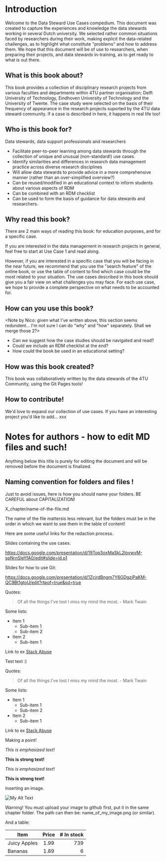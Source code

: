 # Introduction

Welcome to the Data Steward Use Cases compedium. This document was created to capture the experiences and knowledge the data stewards working in several Dutch university. We selected rather common situations faced by researchers during their work, making explicit the data-related challenges, as to highlight what constitute "problems" and how to address them. We hope that this document will be of use to researchers, when preparing their projects, and data stewards in-training, as to get ready to what is out there. 


## What is this book about? 

This book provides a collection of disciplinary research projects from various faculties and departments within 4TU partner organisation; Delft University of Technology, Eindhoven University of Technology and the University of Twente. The case study were selected on the basis of their frequency of appearance in the research projects suported by the 4TU data steward community. If a case is described in here, it happens in real life too! 

## Who is this book for? 

Data stewards, data support professionals and researchers 

- Facilitate peer-to-peer learning among data stewards through the collection of unique and unusual (non-standard!) use cases. 
- Identify similarities and differences in research data management practice across diverse research disciplines 
- Will allow data stewards to provide advice in a more comprehensive manner (rather than an over-simplified overview?) 
- Can be reused/modified in an educational context to inform students about various aspects of RDM
- Can be combined with an RDM checklist 
- Can be used to form the basis of guidance for data stewards and researchers.

## Why read this book? 
  
There are 2 main ways of reading this book: for education purposes, and for a specific case. 

If you are interested in the data management in research projects in general, feel free to start at Use Case 1 and read along. 

However, if you are interested in a specific case that you will be facing in the near future, we recommend that you use the "search feature" of the online book, or use the table of content to find which case could be the most related to your situation. The use cases described in this book should give you a fair view on what challenges you may face. For each use case, we hope to provide a complete perspective on what needs to be accounted for.
  
## How can you use this book? 
  <Note by Nico: given what I've written above, this section seems redundent... I'm not sure I can do "why" and "how" separately. Shall we merge those 2?> 
- Can we suggest how the case studies should be navigated and read? 
- Could we include an RDM checklist at the end? 
- How could the book be used in an educational setting? 
  
## How was this book created? 
  
This book was collaboratively written by the data stewards of the 4TU Community, using the Git Pages tools!
  
## How to contribute!
  
We'd love to expand our collection of use cases. If you have an interesting project you'd like to add... xxx


# Notes for authors - how to edit MD files and such!

Anything below this title is purely for editing the document and will be removed before the document is finalized.

## Naming convention for folders and files ! 

Just to avoid issues, here is how you should name your folders. BE CAREFUL about CAPITALIZATION! 

X_chapter/name-of-the-file.md 

The name of the file mattersis less relevant, but the folders must be in the order in which we want to see them in the table of content! 

Here are some useful links for the redaction process. 

Slides containing the use cases. 

https://docs.google.com/presentation/d/19Top3oxMaSkL2IovwvM-spNrnSleYfA0/edit#slide=id.p1 


Slides for how to use Git:

https://docs.google.com/presentation/d/1ZcjrdBngm7Y6GDgzjPaKM-QC9Bt1gtoU/edit?rtpof=true&sd=true

Quotes: 

> Of all the things I've lost 
> I miss my mind the most. - Mark Twain

Some lists: 
- Item 1
  - Sub-item 1
  - Sub-item 2
- Item 2
  - Sub-item 1

Link to ex
[Stack Abuse](http://stackabuse.com "Stack Abuse Title")

Test text :) 

Quotes: 

> Of all the things I've lost 
> I miss my mind the most. - Mark Twain

Some lists: 
- Item 1
  - Sub-item 1
  - Sub-item 2
- Item 2
  - Sub-item 1

Link to ex
[Stack Abuse](http://stackabuse.com "Stack Abuse Title")

Making a point!

_This is emphasized text!_

__This is strong text!__

*This is emphasized text!*

**This is strong text!**


Inserting an image. 

![My Alt Text](/path/to/my/pic.jpg "My Optional Title Text")

Warning! You must upload your image to github first, put it in the same chapter folder. The path can then be: name_of_my_image.png (or similar). 

And a table: 

| Item         | Price | # In stock |
|--------------|:-----:|-----------:|
| Juicy Apples |  1.99 |        739 |
| Bananas      |  1.89 |          6 |


